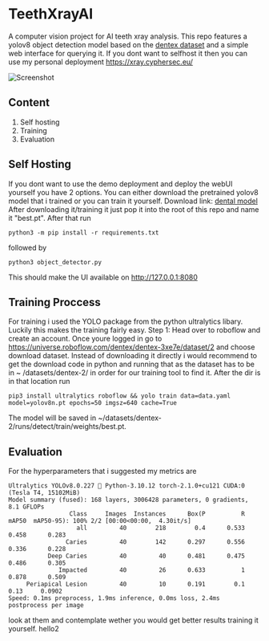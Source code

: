 # TeethXrayAI

A computer vision project for AI teeth xray analysis. This repo features a yolov8 object detection model based on
the [dentex dataset](https://universe.roboflow.com/dentex/dentex-3xe7e) and a simple web interface for querying it.
If you dont want to selfhost it then you can use my personal deployment https://xray.cyphersec.eu/

![Screenshot](images/img1.png)

## Content

1. Self hosting
2. Training
3. Evaluation

## Self Hosting

If you dont want to use the demo deployment and deploy the webUI yourself you have 2 options. You can either download
the pretrained yolov8 model that i trained or you can train it yourself.
Download link: [dental model](https://xray.cyphersec.eu/download)
After downloading it/training it just pop it into the root of this repo and name it "best.pt". After that run

```
python3 -m pip install -r requirements.txt
```

followed by

```
python3 object_detector.py
```

This should make the UI available on http://127.0.0.1:8080

## Training Proccess

For training i used the YOLO package from the python ultralytics libary. Luckily this makes the training fairly easy.
Step 1: Head over to roboflow and create an account. Once youre logged in go
to https://universe.roboflow.com/dentex/dentex-3xe7e/dataset/2 and choose download dataset. Instead of downloading it
directly i would recommend to get the download code in python and running that as the dataset has to be in ~
/datasets/dentex-2/ in order for our training tool to find it. After the dir is in that location run

```
pip3 install ultralytics roboflow && yolo train data=data.yaml model=yolov8n.pt epochs=50 imgsz=640 cache=True
```

The model will be saved in ~/datasets/dentex-2/runs/detect/train/weights/best.pt.

## Evaluation

For the hyperparameters that i suggested my metrics are

```
Ultralytics YOLOv8.0.227 🚀 Python-3.10.12 torch-2.1.0+cu121 CUDA:0 (Tesla T4, 15102MiB)
Model summary (fused): 168 layers, 3006428 parameters, 0 gradients, 8.1 GFLOPs
                 Class     Images  Instances      Box(P          R      mAP50  mAP50-95): 100% 2/2 [00:00<00:00,  4.30it/s]
                   all         40        218        0.4      0.533      0.458      0.283
                Caries         40        142      0.297      0.556      0.336      0.228
           Deep Caries         40         40      0.481      0.475      0.486      0.305
              Impacted         40         26      0.633          1      0.878      0.509
     Periapical Lesion         40         10      0.191        0.1       0.13     0.0902
Speed: 0.1ms preprocess, 1.9ms inference, 0.0ms loss, 2.4ms postprocess per image
```

look at them and contemplate wether you would get better results training it yourself. hello2